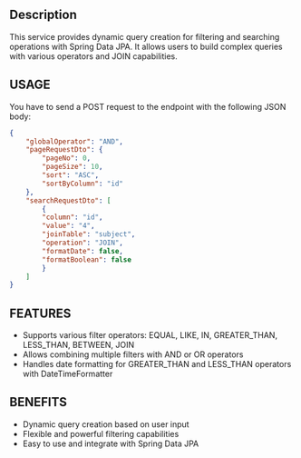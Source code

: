 ## Description
This service provides dynamic query creation for filtering and searching operations with Spring Data JPA. It allows users to build complex queries with various operators and JOIN capabilities.

## USAGE

You have to send a POST request to the endpoint with the following JSON body:

```json
{
    "globalOperator": "AND",
    "pageRequestDto": {
        "pageNo": 0,
        "pageSize": 10,
        "sort": "ASC",
        "sortByColumn": "id"
    },
    "searchRequestDto": [
        {
        "column": "id",
        "value": "4",
        "joinTable": "subject",
        "operation": "JOIN",
        "formatDate": false,
        "formatBoolean": false
        }
    ]
}
```

## FEATURES

- Supports various filter operators: EQUAL, LIKE, IN, GREATER_THAN, LESS_THAN, BETWEEN, JOIN
- Allows combining multiple filters with AND or OR operators
- Handles date formatting for GREATER_THAN and LESS_THAN operators with DateTimeFormatter

## BENEFITS

- Dynamic query creation based on user input
- Flexible and powerful filtering capabilities
- Easy to use and integrate with Spring Data JPA
